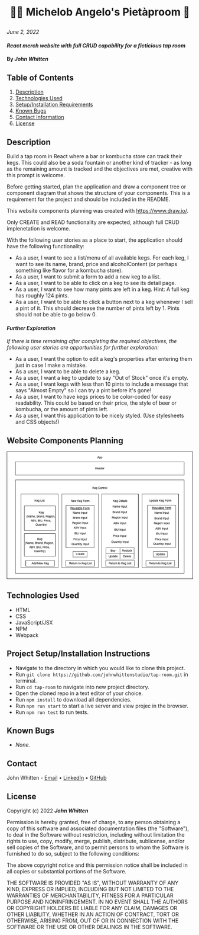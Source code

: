 # <p align="center"> 👨‍🎨 **Michelob Angelo's Pietàproom** 🍻 </p>

_June 2, 2022_

#### _React merch website with full CRUD capability for a ficticious tap room_

#### By _**John Whitten**_

## Table of Contents

1. [Description](#description)
2. [Technologies Used](#technologies)
3. [Setup/Installation Requirements](#setup)
4. [Known Bugs](#bugs)
5. [Contact Information](#contact)
6. [License](#license)

## Description <a id="description"></a>
Build a tap room in React where a bar or kombucha store can track their kegs. This could also be a soda fountain or another kind of tracker - as long as the remaining amount is tracked and the objectives are met, creative with this prompt is welcome.

Before getting started, plan the application and draw a component tree or component diagram that shows the structure of your components. This is a requirement for the project and should be included in the README. 

This website components planning was created with https://www.draw.io/.

Only CREATE and READ functionality are expected, although full CRUD implenetation is welcome. 

With the following user stories as a place to start, the application should have the following functionality:

- As a user, I want to see a list/menu of all available kegs. For each keg, I want to see its name, brand, price and alcoholContent (or perhaps something like flavor for a kombucha store).
- As a user, I want to submit a form to add a new keg to a list.
- As a user, I want to be able to click on a keg to see its detail page.
- As a user, I want to see how many pints are left in a keg. Hint: A full keg has roughly 124 pints.
- As a user, I want to be able to click a button next to a keg whenever I sell a pint of it. This should decrease the number of pints left by 1. Pints should not be able to go below 0.

#### _Further Exploration_
_If there is time remaining after completing the required objectives, the following user stories are opportunities for further exploration:_

- As a user, I want the option to edit a keg's properties after entering them just in case I make a mistake.
- As a user, I want to be able to delete a keg.
- As a user, I want a keg to update to say "Out of Stock" once it's empty.
- As a user, I want kegs with less than 10 pints to include a message that says "Almost Empty" so I can try a pint before it's gone!
- As a user, I want to have kegs prices to be color-coded for easy readability. This could be based on their price, the style of beer or kombucha, or the amount of pints left.
- As a user, I want this application to be nicely styled. (Use stylesheets and CSS objects!)

## Website Components Planning

<img src="./src/img/Tap-Room.png">

## Technologies Used <a id="technologies"></a>

* HTML
* CSS
* JavaScript/JSX
* NPM
* Webpack

## Project Setup/Installation Instructions <a id="setup"></a>

* Navigate to the directory in which you would like to clone this project.
* Run `git clone https://github.com/johnwhittenstudio/tap-room.git` in terminal.
* Run `cd tap-room` to navigate into new project directory.
* Open the cloned repo in a text editor of your choice.
* Run `npm install` to download all dependencies.
* Run `npm run start` to start a live server and view projec in the browser.
* Run `npm run test` to run tests.

## Known Bugs <a id="bugs"></a>

- _None._

## Contact <a id="contact"></a>
John Whitten - [Email](mailto:johnwhitten.studio@gmail.com) • [LinkedIn](https://www.linkedin.com/in/johnwhitten-studio/) • [GitHub](https://github.com/johnwhittenstudio)

## License <a id="license"></a>

Copyright (c) 2022 _**John Whitten**_

Permission is hereby granted, free of charge, to any person obtaining a copy of this software and associated documentation files (the "Software"), to deal in the Software without restriction, including without limitation the rights to use, copy, modify, merge, publish, distribute, sublicense, and/or sell copies of the Software, and to permit persons to whom the Software is furnished to do so, subject to the following conditions:

The above copyright notice and this permission notice shall be included in all copies or substantial portions of the Software.

THE SOFTWARE IS PROVIDED "AS IS", WITHOUT WARRANTY OF ANY KIND, EXPRESS OR IMPLIED, INCLUDING BUT NOT LIMITED TO THE WARRANTIES OF MERCHANTABILITY, FITNESS FOR A PARTICULAR PURPOSE AND NONINFRINGEMENT. IN NO EVENT SHALL THE AUTHORS OR COPYRIGHT HOLDERS BE LIABLE FOR ANY CLAIM, DAMAGES OR OTHER LIABILITY, WHETHER IN AN ACTION OF CONTRACT, TORT OR OTHERWISE, ARISING FROM, OUT OF OR IN CONNECTION WITH THE SOFTWARE OR THE USE OR OTHER DEALINGS IN THE SOFTWARE.